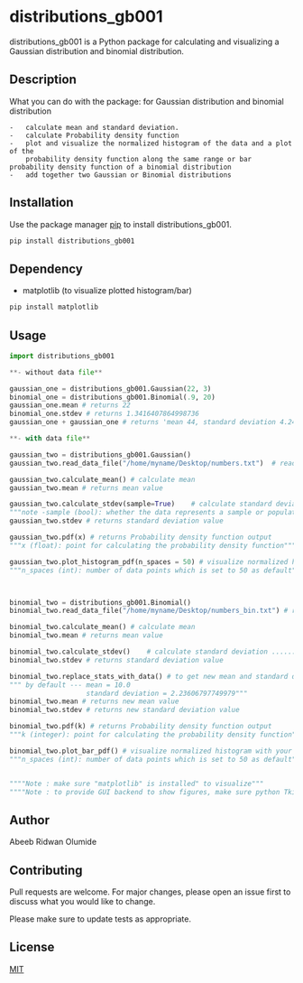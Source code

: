 # distributions_gb001

distributions_gb001 is a Python package  for calculating and visualizing a Gaussian distribution and binomial distribution.

## Description

What you can do with the package:
        for Gaussian distribution and binomial distribution

    -   calculate mean and standard deviation.
    -   calculate Probability density function
    -   plot and visualize the normalized histogram of the data and a plot of the 
		probability density function along the same range or bar probability density function of a binomial distribution
    -   add together two Gaussian or Binomial distributions

## Installation

Use the package manager [pip](https://pip.pypa.io/en/stable/) to install distributions_gb001.

```bash
pip install distributions_gb001
```

## Dependency

- matplotlib (to visualize plotted histogram/bar)

```bash
pip install matplotlib
```

## Usage

```python
import distributions_gb001

**- without data file**

gaussian_one = distributions_gb001.Gaussian(22, 3)
binomial_one = distributions_gb001.Binomial(.9, 20)
gaussian_one.mean # returns 22
binomial_one.stdev # returns 1.3416407864998736
gaussian_one + gaussian_one # returns 'mean 44, standard deviation 4.242640687119285'

**- with data file**

gaussian_two = distributions_gb001.Gaussian()
gaussian_two.read_data_file("/home/myname/Desktop/numbers.txt")  # read in data from a txt file

gaussian_two.calculate_mean() # calculate mean
gaussian_two.mean # returns mean value

gaussian_two.calculate_stdev(sample=True)    # calculate standard deviation ...... 
"""note -sample (bool): whether the data represents a sample or population which is set to True as default""" 
gaussian_two.stdev # returns standard deviation value

gaussian_two.pdf(x) # returns Probability density function output
"""x (float): point for calculating the probability density function"""

gaussian_two.plot_histogram_pdf(n_spaces = 50) # visualize normalized histogram with your set spaces
"""n_spaces (int): number of data points which is set to 50 as default"""



binomial_two = distributions_gb001.Binomial()
binomial_two.read_data_file("/home/myname/Desktop/numbers_bin.txt") # read in data from a txt file

binomial_two.calculate_mean() # calculate mean
binomial_two.mean # returns mean value

binomial_two.calculate_stdev()    # calculate standard deviation ...... 
binomial_two.stdev # returns standard deviation value

binomial_two.replace_stats_with_data() # to get new mean and standard deviation from the data set
""" by default --- mean = 10.0
                   standard deviation = 2.23606797749979"""
binomial_two.mean # returns new mean value
binomial_two.stdev # returns new standard deviation value

binomial_two.pdf(k) # returns Probability density function output
"""k (integer): point for calculating the probability density function"""

binomial_two.plot_bar_pdf() # visualize normalized histogram with your set spaces
"""n_spaces (int): number of data points which is set to 50 as default"""


""""Note : make sure "matplotlib" is installed" to visualize""" 
""""Note : to provide GUI backend to show figures, make sure python Tkinter is installed - for linux/ubuntu --- sudo apt install python3-tk""" 
```

## Author
Abeeb Ridwan Olumide

## Contributing
Pull requests are welcome. For major changes, please open an issue first to discuss what you would like to change.

Please make sure to update tests as appropriate.

## License
[MIT](license)
